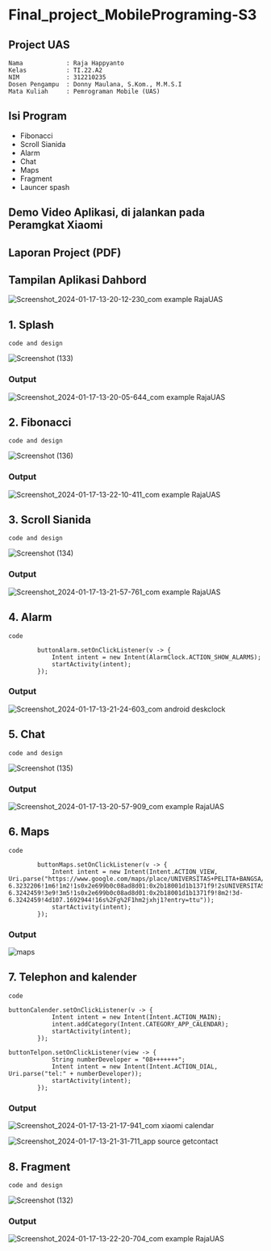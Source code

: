 # Final_project_MobilePrograming-S3

## Project UAS
```
Nama            : Raja Happyanto
Kelas           : TI.22.A2
NIM             : 312210235
Dosen Pengampu  : Donny Maulana, S.Kom., M.M.S.I
Mata Kuliah     : Pemrograman Mobile (UAS)
```

## Isi Program 
- Fibonacci
- Scroll Sianida
- Alarm
- Chat
- Maps
- Fragment
- Launcer spash
## Demo Video Aplikasi, di jalankan pada Peramgkat Xiaomi

## Laporan Project (PDF)

## Tampilan Aplikasi Dahbord
![Screenshot_2024-01-17-13-20-12-230_com example RajaUAS](https://github.com/Rajahappyanto/Final_project_MobilePrograming-S3/assets/115520477/90754789-6b35-4679-aee0-4de90740e6db)


## 1. Splash
```
code and design
```
![Screenshot (133)](https://github.com/Rajahappyanto/Final_project_MobilePrograming-S3/assets/115520477/83eddca3-bbe3-4c1b-8163-7e815c8eefa5)

### Output
![Screenshot_2024-01-17-13-20-05-644_com example RajaUAS](https://github.com/Rajahappyanto/Final_project_MobilePrograming-S3/assets/115520477/8cdce420-2ee7-4938-94a9-a3c105ee34fc)

## 2. Fibonacci
```
code and design
```
![Screenshot (136)](https://github.com/Rajahappyanto/Final_project_MobilePrograming-S3/assets/115520477/440fb2d6-8329-4f90-92ad-45d0691fcd61)

### Output
![Screenshot_2024-01-17-13-22-10-411_com example RajaUAS](https://github.com/Rajahappyanto/Final_project_MobilePrograming-S3/assets/115520477/0361ed09-3dd8-4cae-9f1f-c3f9e1d3e786)

## 3. Scroll Sianida
```
code and design
```
![Screenshot (134)](https://github.com/Rajahappyanto/Final_project_MobilePrograming-S3/assets/115520477/62773a1b-13c5-44ee-bbaa-615edf6cf0c0)

### Output
![Screenshot_2024-01-17-13-21-57-761_com example RajaUAS](https://github.com/Rajahappyanto/Final_project_MobilePrograming-S3/assets/115520477/a93b5311-eaf3-46f7-bddd-66180af51240)

## 4. Alarm
```
code 
```
```
        buttonAlarm.setOnClickListener(v -> {
            Intent intent = new Intent(AlarmClock.ACTION_SHOW_ALARMS);
            startActivity(intent);
        });
```
### Output
![Screenshot_2024-01-17-13-21-24-603_com android deskclock](https://github.com/Rajahappyanto/Final_project_MobilePrograming-S3/assets/115520477/4ffd6fc9-f9bd-48d8-81f8-8dbd9667c54b)

## 5. Chat
```
code and design
```
![Screenshot (135)](https://github.com/Rajahappyanto/Final_project_MobilePrograming-S3/assets/115520477/787e74e4-a6b6-4704-b680-2329349bcd0b)

### Output
![Screenshot_2024-01-17-13-20-57-909_com example RajaUAS](https://github.com/Rajahappyanto/Final_project_MobilePrograming-S3/assets/115520477/c0bb1ec4-3f96-4243-836f-a8ee8ac67ce4)

## 6. Maps
```
code 
```
```
        buttonMaps.setOnClickListener(v -> {
            Intent intent = new Intent(Intent.ACTION_VIEW, Uri.parse("https://www.google.com/maps/place/UNIVERSITAS+PELITA+BANGSA/@-6.3246424,107.1690454,14z/am=t/data=!4m20!1m13!4m12!1m3!2m2!1d107.1686063!2d-6.3232206!1m6!1m2!1s0x2e699b0c08ad8d01:0x2b18001d1b1371f9!2sUNIVERSITAS+PELITA+BANGSA,+Jl.+Inspeksi+Kalimalang+No.9,+Cibatu,+Cikarang+Sel.,+Kabupaten+Bekasi,+Jawa+Barat+17530!2m2!1d107.1692944!2d-6.3242459!3e9!3m5!1s0x2e699b0c08ad8d01:0x2b18001d1b1371f9!8m2!3d-6.3242459!4d107.1692944!16s%2Fg%2F1hm2jxhj1?entry=ttu"));
            startActivity(intent);
        });
```
### Output

![maps](https://github.com/Rajahappyanto/Final_project_MobilePrograming-S3/assets/115520477/b19e97ac-e3b8-44f3-a4d5-9b28019857db)

## 7. Telephon and kalender
```
code
```
```
buttonCalender.setOnClickListener(v -> {
            Intent intent = new Intent(Intent.ACTION_MAIN);
            intent.addCategory(Intent.CATEGORY_APP_CALENDAR);
            startActivity(intent);
        });
```
```
buttonTelpon.setOnClickListener(view -> {
            String numberDeveloper = "08+++++++";
            Intent intent = new Intent(Intent.ACTION_DIAL, Uri.parse("tel:" + numberDeveloper));
            startActivity(intent);
        });
```
### Output

![Screenshot_2024-01-17-13-21-17-941_com xiaomi calendar](https://github.com/Rajahappyanto/Final_project_MobilePrograming-S3/assets/115520477/81af72c7-429d-4890-9471-6e24253994f4)

![Screenshot_2024-01-17-13-21-31-711_app source getcontact](https://github.com/Rajahappyanto/Final_project_MobilePrograming-S3/assets/115520477/ba51efca-c73a-421b-ba9f-ce75bde37e60)

## 8. Fragment
```
code and design
```

![Screenshot (132)](https://github.com/Rajahappyanto/Final_project_MobilePrograming-S3/assets/115520477/610c4897-b195-4eb0-b7e3-053fe6912440)

### Output

![Screenshot_2024-01-17-13-22-20-704_com example RajaUAS](https://github.com/Rajahappyanto/Final_project_MobilePrograming-S3/assets/115520477/bfaf335b-d115-45e5-8b39-c4a391aff5c4)
